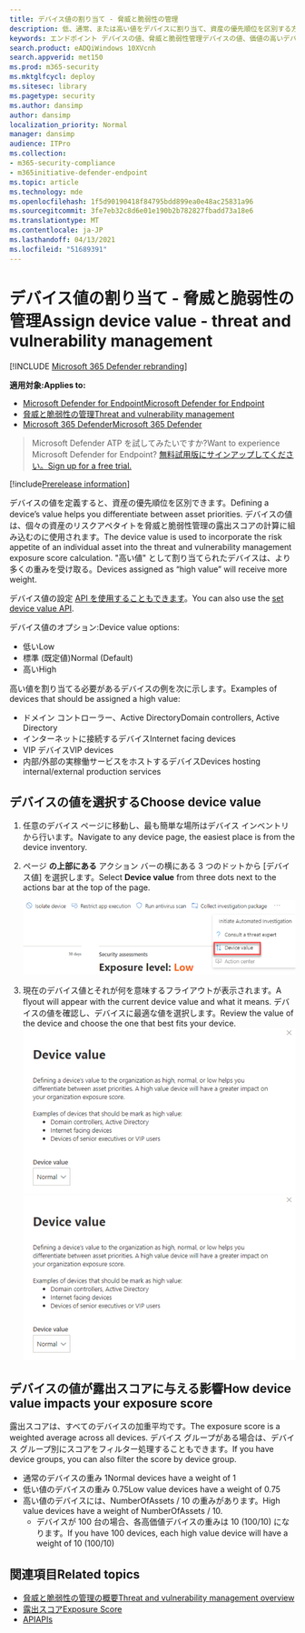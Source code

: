 ```yaml
---
title: デバイス値の割り当て - 脅威と脆弱性の管理
description: 低、通常、または高い値をデバイスに割り当て、資産の優先順位を区別する方法について学習します。
keywords: エンドポイント デバイスの値、脅威と脆弱性管理デバイスの値、価値の高いデバイス、デバイス値の露出スコアに関する microsoft Defender
search.product: eADQiWindows 10XVcnh
search.appverid: met150
ms.prod: m365-security
ms.mktglfcycl: deploy
ms.sitesec: library
ms.pagetype: security
ms.author: dansimp
author: dansimp
localization_priority: Normal
manager: dansimp
audience: ITPro
ms.collection:
- m365-security-compliance
- m365initiative-defender-endpoint
ms.topic: article
ms.technology: mde
ms.openlocfilehash: 1f5d90190418f84795bdd899ea0e48ac25831a96
ms.sourcegitcommit: 3fe7eb32c8d6e01e190b2b782827fbadd73a18e6
ms.translationtype: MT
ms.contentlocale: ja-JP
ms.lasthandoff: 04/13/2021
ms.locfileid: "51689391"
---
```

# <a name="assign-device-value---threat-and-vulnerability-management"></a><span data-ttu-id="8f098-104">デバイス値の割り当て - 脅威と脆弱性の管理</span><span class="sxs-lookup"><span data-stu-id="8f098-104">Assign device value - threat and vulnerability management</span></span>

[!INCLUDE [Microsoft 365 Defender rebranding](../../includes/microsoft-defender.md)]

<span data-ttu-id="8f098-105">**適用対象:**</span><span class="sxs-lookup"><span data-stu-id="8f098-105">**Applies to:**</span></span>

- [<span data-ttu-id="8f098-106">Microsoft Defender for Endpoint</span><span class="sxs-lookup"><span data-stu-id="8f098-106">Microsoft Defender for Endpoint</span></span>](https://go.microsoft.com/fwlink/?linkid=2154037)
- [<span data-ttu-id="8f098-107">脅威と脆弱性の管理</span><span class="sxs-lookup"><span data-stu-id="8f098-107">Threat and vulnerability management</span></span>](next-gen-threat-and-vuln-mgt.md)
- [<span data-ttu-id="8f098-108">Microsoft 365 Defender</span><span class="sxs-lookup"><span data-stu-id="8f098-108">Microsoft 365 Defender</span></span>](https://go.microsoft.com/fwlink/?linkid=2118804)

> <span data-ttu-id="8f098-109">Microsoft Defender ATP を試してみたいですか?</span><span class="sxs-lookup"><span data-stu-id="8f098-109">Want to experience Microsoft Defender for Endpoint?</span></span> [<span data-ttu-id="8f098-110">無料試用版にサインアップしてください。</span><span class="sxs-lookup"><span data-stu-id="8f098-110">Sign up for a free trial.</span></span>](https://www.microsoft.com/microsoft-365/windows/microsoft-defender-atp?ocid=docs-wdatp-portaloverview-abovefoldlink)

[!include[Prerelease information](../../includes/prerelease.md)]

<span data-ttu-id="8f098-111">デバイスの値を定義すると、資産の優先順位を区別できます。</span><span class="sxs-lookup"><span data-stu-id="8f098-111">Defining a device’s value helps you differentiate between asset priorities.</span></span> <span data-ttu-id="8f098-112">デバイスの値は、個々の資産のリスクアペタイトを脅威と脆弱性管理の露出スコアの計算に組み込むのに使用されます。</span><span class="sxs-lookup"><span data-stu-id="8f098-112">The device value is used to incorporate the risk appetite of an individual asset into the threat and vulnerability management exposure score calculation.</span></span> <span data-ttu-id="8f098-113">"高い値" として割り当てられたデバイスは、より多くの重みを受け取る。</span><span class="sxs-lookup"><span data-stu-id="8f098-113">Devices assigned as “high value” will receive more weight.</span></span>

<span data-ttu-id="8f098-114">デバイス値の設定 [API を使用することもできます](set-device-value.md)。</span><span class="sxs-lookup"><span data-stu-id="8f098-114">You can also use the [set device value API](set-device-value.md).</span></span>

<span data-ttu-id="8f098-115">デバイス値のオプション:</span><span class="sxs-lookup"><span data-stu-id="8f098-115">Device value options:</span></span>

- <span data-ttu-id="8f098-116">低い</span><span class="sxs-lookup"><span data-stu-id="8f098-116">Low</span></span>
- <span data-ttu-id="8f098-117">標準 (既定値)</span><span class="sxs-lookup"><span data-stu-id="8f098-117">Normal (Default)</span></span>
- <span data-ttu-id="8f098-118">高い</span><span class="sxs-lookup"><span data-stu-id="8f098-118">High</span></span>

<span data-ttu-id="8f098-119">高い値を割り当てる必要があるデバイスの例を次に示します。</span><span class="sxs-lookup"><span data-stu-id="8f098-119">Examples of devices that should be assigned a high value:</span></span>

- <span data-ttu-id="8f098-120">ドメイン コントローラー、Active Directory</span><span class="sxs-lookup"><span data-stu-id="8f098-120">Domain controllers, Active Directory</span></span>
- <span data-ttu-id="8f098-121">インターネットに接続するデバイス</span><span class="sxs-lookup"><span data-stu-id="8f098-121">Internet facing devices</span></span>
- <span data-ttu-id="8f098-122">VIP デバイス</span><span class="sxs-lookup"><span data-stu-id="8f098-122">VIP devices</span></span>
- <span data-ttu-id="8f098-123">内部/外部の実稼働サービスをホストするデバイス</span><span class="sxs-lookup"><span data-stu-id="8f098-123">Devices hosting internal/external production services</span></span>

## <a name="choose-device-value"></a><span data-ttu-id="8f098-124">デバイスの値を選択する</span><span class="sxs-lookup"><span data-stu-id="8f098-124">Choose device value</span></span>

1. <span data-ttu-id="8f098-125">任意のデバイス ページに移動し、最も簡単な場所はデバイス インベントリから行います。</span><span class="sxs-lookup"><span data-stu-id="8f098-125">Navigate to any device page, the easiest place is from the device inventory.</span></span>

2. <span data-ttu-id="8f098-126">ページ **の上部にある** アクション バーの横にある 3 つのドットから [デバイス値] を選択します。</span><span class="sxs-lookup"><span data-stu-id="8f098-126">Select **Device value** from three dots next to the actions bar at the top of the page.</span></span>

    ![デバイス値ドロップダウンの例。](images/tvm-device-value-dropdown.png)

3. <span data-ttu-id="8f098-128">現在のデバイス値とそれが何を意味するフライアウトが表示されます。</span><span class="sxs-lookup"><span data-stu-id="8f098-128">A flyout will appear with the current device value and what it means.</span></span> <span data-ttu-id="8f098-129">デバイスの値を確認し、デバイスに最適な値を選択します。</span><span class="sxs-lookup"><span data-stu-id="8f098-129">Review the value of the device and choose the one that best fits your device.</span></span>
<span data-ttu-id="8f098-130">![デバイス値のフライアウトの例。](images/tvm-device-value-flyout.png)</span><span class="sxs-lookup"><span data-stu-id="8f098-130">![Example of the device value flyout.](images/tvm-device-value-flyout.png)</span></span>

## <a name="how-device-value-impacts-your-exposure-score"></a><span data-ttu-id="8f098-131">デバイスの値が露出スコアに与える影響</span><span class="sxs-lookup"><span data-stu-id="8f098-131">How device value impacts your exposure score</span></span>

<span data-ttu-id="8f098-132">露出スコアは、すべてのデバイスの加重平均です。</span><span class="sxs-lookup"><span data-stu-id="8f098-132">The exposure score is a weighted average across all devices.</span></span> <span data-ttu-id="8f098-133">デバイス グループがある場合は、デバイス グループ別にスコアをフィルター処理することもできます。</span><span class="sxs-lookup"><span data-stu-id="8f098-133">If you have device groups, you can also filter the score by device group.</span></span>

- <span data-ttu-id="8f098-134">通常のデバイスの重み 1</span><span class="sxs-lookup"><span data-stu-id="8f098-134">Normal devices have a weight of 1</span></span>
- <span data-ttu-id="8f098-135">低い値のデバイスの重み 0.75</span><span class="sxs-lookup"><span data-stu-id="8f098-135">Low value devices have a weight of 0.75</span></span>
- <span data-ttu-id="8f098-136">高い値のデバイスには、NumberOfAssets / 10 の重みがあります。</span><span class="sxs-lookup"><span data-stu-id="8f098-136">High value devices have a weight of NumberOfAssets / 10.</span></span>
    - <span data-ttu-id="8f098-137">デバイスが 100 台の場合、各高価値デバイスの重みは 10 (100/10) になります。</span><span class="sxs-lookup"><span data-stu-id="8f098-137">If you have 100 devices, each high value device will have a weight of 10 (100/10)</span></span>

## <a name="related-topics"></a><span data-ttu-id="8f098-138">関連項目</span><span class="sxs-lookup"><span data-stu-id="8f098-138">Related topics</span></span>

- [<span data-ttu-id="8f098-139">脅威と脆弱性の管理の概要</span><span class="sxs-lookup"><span data-stu-id="8f098-139">Threat and vulnerability management overview</span></span>](next-gen-threat-and-vuln-mgt.md)
- [<span data-ttu-id="8f098-140">露出スコア</span><span class="sxs-lookup"><span data-stu-id="8f098-140">Exposure Score</span></span>](tvm-exposure-score.md)
- [<span data-ttu-id="8f098-141">API</span><span class="sxs-lookup"><span data-stu-id="8f098-141">APIs</span></span>](next-gen-threat-and-vuln-mgt.md#apis)